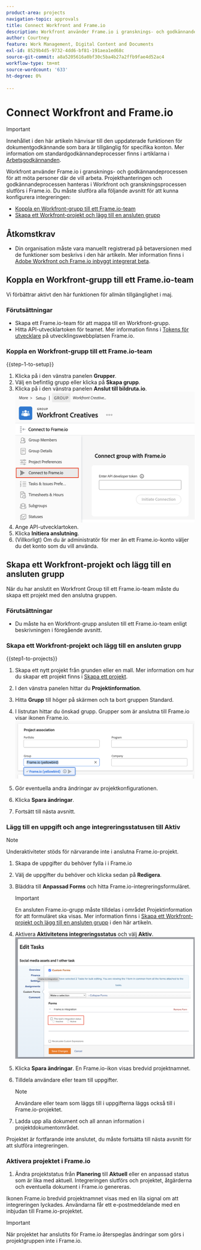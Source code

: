```yaml
---
product-area: projects
navigation-topic: approvals
title: Connect Workfront and Frame.io
description: Workfront använder Frame.io i gransknings- och godkännandeprocessen för att möta personer där de vill arbeta. Projekthanteringen och godkännandeprocessen hanteras i Workfront och granskningsprocessen görs i Frame.io.
author: Courtney
feature: Work Management, Digital Content and Documents
exl-id: 8529b4d5-9732-4dd6-bf81-191aea1ed68c
source-git-commit: a8a5205616a0bf30c5ba4b27a2ffb9fae4d52ac4
workflow-type: tm+mt
source-wordcount: '633'
ht-degree: 0%

---
```


# Connect Workfront and Frame.io

>[!IMPORTANT]
>
>Innehållet i den här artikeln hänvisar till den uppdaterade funktionen för dokumentgodkännande som bara är tillgänglig för specifika konton. Mer information om standardgodkännandeprocesser finns i artiklarna i [Arbetsgodkännanden](/help/quicksilver/review-and-approve-work/manage-approvals/manage-approvals.md).

Workfront använder Frame.io i gransknings- och godkännandeprocessen för att möta personer där de vill arbeta. Projekthanteringen och godkännandeprocessen hanteras i Workfront och granskningsprocessen slutförs i Frame.io. Du måste slutföra alla följande avsnitt för att kunna konfigurera integreringen:

* [Koppla en Workfront-grupp till ett Frame.io-team](#connect-a-workfront-group-to-a-frameio-team)
* [Skapa ett Workfront-projekt och lägg till en ansluten grupp](#create-a-workfront-project-and-add-a-connected-group)



## Åtkomstkrav

* Din organisation måste vara manuellt registrerad på betaversionen med de funktioner som beskrivs i den här artikeln. Mer information finns i [Adobe Workfront och Frame.io inbyggt integrerat beta](/help/quicksilver/review-and-approve-work/Documents/wf-frame-alpha.md).


## Koppla en Workfront-grupp till ett Frame.io-team

Vi förbättrar aktivt den här funktionen för allmän tillgänglighet i maj.

### Förutsättningar

* Skapa ett Frame.io-team för att mappa till en Workfront-grupp.
* Hitta API-utvecklartoken för teamet. Mer information finns i [Tokens för utvecklare](https://developer.frame.io/docs/getting-started/authentication#developer-tokens) på utvecklingswebbplatsen Frame.io.

### Koppla en Workfront-grupp till ett Frame.io-team

{{step-1-to-setup}}

1. Klicka på i den vänstra panelen **Grupper**.
1. Välj en befintlig grupp eller klicka på **Skapa grupp**.
1. Klicka på i den vänstra panelen **Anslut till bildruta.io**.
   ![](assets/connect-frame-group.png)
1. Ange API-utvecklartoken.
1. Klicka **Initiera anslutning**.
1. (Villkorligt) Om du är administratör för mer än ett Frame.io-konto väljer du det konto som du vill använda.

## Skapa ett Workfront-projekt och lägg till en ansluten grupp

När du har anslutit en Workfront Group till ett Frame.io-team måste du skapa ett projekt med den anslutna gruppen.

### Förutsättningar

* Du måste ha en Workfront-grupp ansluten till ett Frame.io-team enligt beskrivningen i föregående avsnitt.

### Skapa ett Workfront-projekt och lägg till en ansluten grupp

{{step1-to-projects}}

1. Skapa ett nytt projekt från grunden eller en mall. Mer information om hur du skapar ett projekt finns i [Skapa ett projekt](/help/quicksilver/manage-work/projects/create-projects/create-project.md).

1. I den vänstra panelen hittar du **Projektinformation**.

1. Hitta **Grupp** till höger på skärmen och ta bort gruppen Standard.

1. I listrutan hittar du önskad grupp. Grupper som är anslutna till Frame.io visar ikonen Frame.io.
   ![](assets/add-frame-group.png)

1. Gör eventuella andra ändringar av projektkonfigurationen.

1. Klicka **Spara ändringar**.

1. Fortsätt till nästa avsnitt.

### Lägg till en uppgift och ange integreringsstatusen till Aktiv

>[!NOTE]
>
>Underaktiviteter stöds för närvarande inte i anslutna Frame.io-projekt.


1. Skapa de uppgifter du behöver fylla i i Frame.io

1. Välj de uppgifter du behöver och klicka sedan på **Redigera**.

1. Bläddra till **Anpassad Forms** och hitta Frame.io-integreringsformuläret.

   >[!IMPORTANT]
   >
   >En ansluten Frame.io-grupp måste tilldelas i området Projektinformation för att formuläret ska visas. Mer information finns i [Skapa ett Workfront-projekt och lägg till en ansluten grupp](#create-a-workfront-project-and-add-a-connected-group) i den här artikeln.


1. Aktivera **Aktivitetens integreringsstatus** och välj **Aktiv**.
   ![](assets/frame-custom-form.png)

1. Klicka **Spara ändringar**. En Frame.io-ikon visas bredvid projektnamnet.

1. Tilldela användare eller team till uppgifter.

   >[!NOTE]
   >
   >Användare eller team som läggs till i uppgifterna läggs också till i Frame.io-projektet.

1. Ladda upp alla dokument och all annan information i projektdokumentområdet.

Projektet är fortfarande inte anslutet, du måste fortsätta till nästa avsnitt för att slutföra integreringen.

### Aktivera projektet i Frame.io

1. Ändra projektstatus från **Planering** till **Aktuell** eller en anpassad status som är lika med aktuell. Integreringen slutförs och projektet, åtgärderna och eventuella dokument i Frame.io genereras.

Ikonen Frame.io bredvid projektnamnet visas med en lila signal om att integreringen lyckades. Användarna får ett e-postmeddelande med en inbjudan till Frame.io-projektet.

>[!IMPORTANT]
>
>När projektet har anslutits för Frame.io återspeglas ändringar som görs i projektgruppen inte i Frame.io.
